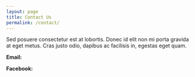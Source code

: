 ```yaml
---
layout: page
title: Contact Us
permalink: /contact/
---
```


Sed posuere consectetur est at lobortis. Donec id elit non mi porta gravida at eget metus. Cras justo odio, dapibus ac facilisis in, egestas eget quam.


**Email:** 


**Facebook:** 



